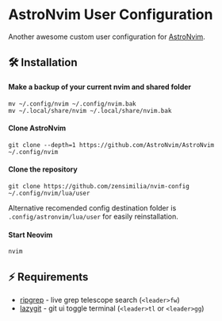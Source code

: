 # AstroNvim User Configuration

Another awesome custom user configuration for [AstroNvim](https://github.com/AstroNvim/AstroNvim).

## 🛠️ Installation

#### Make a backup of your current nvim and shared folder

```shell
mv ~/.config/nvim ~/.config/nvim.bak
mv ~/.local/share/nvim ~/.local/share/nvim.bak
```

#### Clone AstroNvim

```shell
git clone --depth=1 https://github.com/AstroNvim/AstroNvim ~/.config/nvim
```

#### Clone the repository

```shell
git clone https://github.com/zensimilia/nvim-config ~/.config/nvim/lua/user
```

Alternative recomended config destination folder is `.config/astronvim/lua/user` for easily reinstallation.

#### Start Neovim

```shell
nvim
```

## ⚡ Requirements

- [ripgrep](https://github.com/BurntSushi/ripgrep) - live grep telescope search (`<leader>fw`)
- [lazygit](https://github.com/jesseduffield/lazygit) - git ui toggle terminal (`<leader>tl` or `<leader>gg`)
